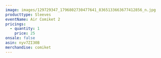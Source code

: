 ```yaml
---
image: images/129729347_1796802730477641_8365133663677412856_n.jpg
producttype: Sleeves
eventName: Air Comiket 2
pricings:
  - quantity: 1
    price: 25
onsale: false
asin: nyv7ZI30B
merchandise: comiket
---
```

